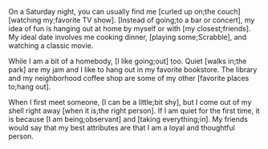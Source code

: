 On a Saturday night, you can usually find me [curled up on;the couch] [watching my;favorite TV show]. [Instead of going;to a bar or concert], my idea of fun is hanging out at home by myself or with [my closest;friends]. My ideal date involves me cooking dinner, [playing some;Scrabble], and watching a classic movie.

While I am a bit of a homebody, [I like going;out] too. Quiet [walks in;the park] are my jam and I like to hang out in my favorite bookstore. The library and my neighborhood coffee shop are some of my other [favorite places to;hang out].

When I first meet someone, [I can be a little;bit shy], but I come out of my shell right away [when it is;the right person]. If I am quiet for the first time, it is because [I am being;observant] and [taking everything;in]. My friends would say that my best attributes are that I am a loyal and thoughtful person.